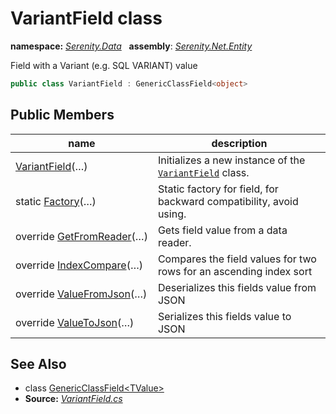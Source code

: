 # VariantField class
**namespace:** *[Serenity.Data](../README.md#serenity.data-namespace)*   **assembly**: *[Serenity.Net.Entity](../README.md)*

Field with a Variant (e.g. SQL VARIANT) value

```csharp
public class VariantField : GenericClassField<object>
```

## Public Members

| name | description |
| --- | --- |
| [VariantField](VariantField/VariantField.md)(…) | Initializes a new instance of the [`VariantField`](VariantField.md) class. |
| static [Factory](VariantField/Factory.md)(…) | Static factory for field, for backward compatibility, avoid using. |
| override [GetFromReader](VariantField/GetFromReader.md)(…) | Gets field value from a data reader. |
| override [IndexCompare](VariantField/IndexCompare.md)(…) | Compares the field values for two rows for an ascending index sort |
| override [ValueFromJson](VariantField/ValueFromJson.md)(…) | Deserializes this fields value from JSON |
| override [ValueToJson](VariantField/ValueToJson.md)(…) | Serializes this fields value to JSON |

## See Also

* class [GenericClassField&lt;TValue&gt;](GenericClassField-1.md)
* **Source:** *[VariantField.cs](https://github.com/serenity-is/Serenity/blob/master/src/Serenity.Net.Entity/FieldTypes/VariantField.cs)*